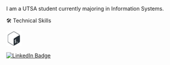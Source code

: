 I am a UTSA student currently majoring in Information Systems.

:hammer_and_wrench: Technical Skills
<div>
  <img src="https://github.com/devicons/devicon/blob/master/icons/bash/bash-plain.svg" title="Bash" alt="bash" width="40" height="40"/>&nbsp;
</div>
<p> </p>
<div id="badges">
  <a href="https://www.linkedin.com/in/orestes-hubbard-37332921b/">
    <img src="https://img.shields.io/badge/LinkedIn-blue?style=for-the-badge&logo=linkedin&logoColor=white" alt="LinkedIn Badge"/>
</div>
